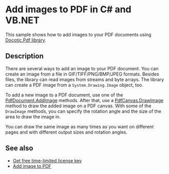 # Add images to PDF in C# and VB.NET

This sample shows how to add images to your PDF documents using [Docotic.Pdf library](https://bitmiracle.com/pdf-library/).

## Description

There are several ways to add an image to your PDF document. You can create an image from a file in GIF/TIFF/PNG/BMP/JPEG formats. Besides files, the library can read images from streams and byte arrays. The library can create a PDF image from a `System.Drawing.Image` object, too.

To add a new image to a PDF document, use one of the [PdfDocument.AddImage](https://api.docotic.com/pdfdocument-addimage) methods. After that, use a [PdfCanvas.DrawImage](https://api.docotic.com/pdfcanvas-drawimage) method to draw the added image on a PDF canvas. With some of the `DrawImage` methods, you can specify the rotation angle and the size of the area to draw the image in.

You can draw the same image as many times as you want on different pages and with different output sizes and rotation angles.

## See also
* [Get free time-limited license key](https://bitmiracle.com/pdf-library/download)
* [Add image to PDF](https://bitmiracle.com/pdf-library/edit/#add-image)
